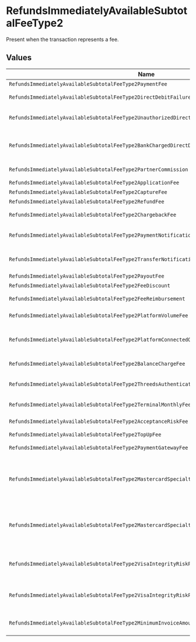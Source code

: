 # RefundsImmediatelyAvailableSubtotalFeeType2

Present when the transaction represents a fee.


## Values

| Name                                                                                           | Value                                                                                          |
| ---------------------------------------------------------------------------------------------- | ---------------------------------------------------------------------------------------------- |
| `RefundsImmediatelyAvailableSubtotalFeeType2PaymentFee`                                        | payment-fee                                                                                    |
| `RefundsImmediatelyAvailableSubtotalFeeType2DirectDebitFailureFee`                             | direct-debit-failure-fee                                                                       |
| `RefundsImmediatelyAvailableSubtotalFeeType2UnauthorizedDirectDebitFee`                        | unauthorized-direct-debit-fee                                                                  |
| `RefundsImmediatelyAvailableSubtotalFeeType2BankChargedDirectDebitFailureFee`                  | bank-charged-direct-debit-failure-fee                                                          |
| `RefundsImmediatelyAvailableSubtotalFeeType2PartnerCommission`                                 | partner-commission                                                                             |
| `RefundsImmediatelyAvailableSubtotalFeeType2ApplicationFee`                                    | application-fee                                                                                |
| `RefundsImmediatelyAvailableSubtotalFeeType2CaptureFee`                                        | capture-fee                                                                                    |
| `RefundsImmediatelyAvailableSubtotalFeeType2RefundFee`                                         | refund-fee                                                                                     |
| `RefundsImmediatelyAvailableSubtotalFeeType2ChargebackFee`                                     | chargeback-fee                                                                                 |
| `RefundsImmediatelyAvailableSubtotalFeeType2PaymentNotificationFee`                            | payment-notification-fee                                                                       |
| `RefundsImmediatelyAvailableSubtotalFeeType2TransferNotificationFee`                           | transfer-notification-fee                                                                      |
| `RefundsImmediatelyAvailableSubtotalFeeType2PayoutFee`                                         | payout-fee                                                                                     |
| `RefundsImmediatelyAvailableSubtotalFeeType2FeeDiscount`                                       | fee-discount                                                                                   |
| `RefundsImmediatelyAvailableSubtotalFeeType2FeeReimbursement`                                  | fee-reimbursement                                                                              |
| `RefundsImmediatelyAvailableSubtotalFeeType2PlatformVolumeFee`                                 | platform-volume-fee                                                                            |
| `RefundsImmediatelyAvailableSubtotalFeeType2PlatformConnectedOrganizationsFee`                 | platform-connected-organizations-fee                                                           |
| `RefundsImmediatelyAvailableSubtotalFeeType2BalanceChargeFee`                                  | balance-charge-fee                                                                             |
| `RefundsImmediatelyAvailableSubtotalFeeType2ThreedsAuthenticationAttemptFee`                   | 3ds-authentication-attempt-fee                                                                 |
| `RefundsImmediatelyAvailableSubtotalFeeType2TerminalMonthlyFee`                                | terminal-monthly-fee                                                                           |
| `RefundsImmediatelyAvailableSubtotalFeeType2AcceptanceRiskFee`                                 | acceptance-risk-fee                                                                            |
| `RefundsImmediatelyAvailableSubtotalFeeType2TopUpFee`                                          | top-up-fee                                                                                     |
| `RefundsImmediatelyAvailableSubtotalFeeType2PaymentGatewayFee`                                 | payment-gateway-fee                                                                            |
| `RefundsImmediatelyAvailableSubtotalFeeType2MastercardSpecialtyMerchantProgramProcessingFee`   | mastercard-specialty-merchant-program-processing-fee                                           |
| `RefundsImmediatelyAvailableSubtotalFeeType2MastercardSpecialtyMerchantProgramRegistrationFee` | mastercard-specialty-merchant-program-registration-fee                                         |
| `RefundsImmediatelyAvailableSubtotalFeeType2VisaIntegrityRiskProgramProcessingFee`             | visa-integrity-risk-program-processing-fee                                                     |
| `RefundsImmediatelyAvailableSubtotalFeeType2VisaIntegrityRiskProgramRegistrationFee`           | visa-integrity-risk-program-registration-fee                                                   |
| `RefundsImmediatelyAvailableSubtotalFeeType2MinimumInvoiceAmountFee`                           | minimum-invoice-amount-fee                                                                     |